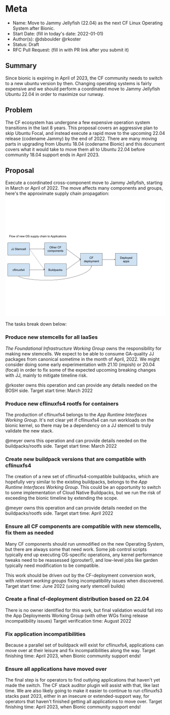 # Meta
[meta]: #meta
- Name: Move to Jammy Jellyfish (22.04) as the next CF Linux Operating System after Bionic.
- Start Date: (fill in today's date: 2022-01-01)
- Author(s): @dsboulder @rkoster
- Status: Draft
- RFC Pull Request: (fill in with PR link after you submit it)

## Summary

Since bionic is expiring in April of 2023, the CF community needs to switch to a new ubuntu version by then. 
Changing operating systems is fairly expensive and we should perform a coordinated move to Jammy Jellyfish Ubuntu 22.04 in order to maximize our runway.  

## Problem

The CF ecosystem has undergone a few expensive operation system transitions in the last 8 years. This proposal covers an aggressive plan to skip Ubuntu Focal, and instead execute a rapid move to the upcoming 22.04 release (codename Jammy) by the end of 2022. There are many moving parts in upgrading from Ubuntu 18.04 (codename Bionic) and this document covers what it would take to move them all to Ubuntu 22.04 before community 18.04 support ends in April 2023.

## Proposal

Execute a coordinated cross-component move to Jammy Jellyfish, starting in March or April of 2022. The move affects many components and groups, here's the approximate supply chain propagation:
![Jammy supply chain](rfc-draft-jammy-os/jammy-jellyfish-cf-supply-chain.png)

The tasks break down below:

### Produce new stemcells for all IaaSes
*The Foundational Infrastructure Working Group* owns the responsibility for making new stemcells. We expect to be able to consume GA-quality JJ packages from canonical sometime in the month of April, 2022. We might consider doing some early experimentation with 21.10 (impish) or 20.04 (focal) in order to fix some of the expected upcoming breaking changes with JJ, mainly to mitigate timeline risk.

@rkoster owns this operation and can provide any details needed on the BOSH side. Target start time: March 2022

### Produce new cflinuxfs4 rootfs for containers
The production of cflinuxfs4 belongs to the *App Runtime Interfaces Working Group*. It's not clear yet if cflinuxfs4 can run workloads on the bionic kernel, so there may be a dependency on a JJ stemcell to truly validate the new stack.

@meyer owns this operation and can provide details needed on the buildpacks/rootfs side.
Target start time: March 2022

### Create new buildpack versions that are compatible with cflinuxfs4
The creation of a new set of cflinuxfs4-compatible buildpacks, which are hopefully very similar to the existing buildpacks, belongs to the *App Runtime Interfaces Working Group*. This could be an opportunity to switch to some implementation of Cloud Native Buildpacks, but we run the risk of exceeding the bionic timeline by extending the scope.

@meyer owns this operation and can provide details needed on the buildpacks/rootfs side.
Target start time: April 2022

### Ensure all CF components are compatible with new stemcells, fix them as needed
Many CF components should run unmodified on the new Operating System, but there are always some that need work. Some job control scripts typically end up executing OS-specific operations, any kernel performance tweaks need to be reassessed (gorouter!), and low-level jobs like garden typically need modification to be compatible.

This work should be driven out by the CF-deployment conversion work, with *relevant working groups* fixing incompatibility issues when discovered.
Target start time: June 2022 (using early stemcell builds)

### Create a final cf-deployment distribution based on 22.04
There is no owner identified for this work, but final validation would fall into the App Deployments Working Group (with other WGs fixing release incompatibility issues)
Target verification time: August 2022

### Fix application incompatibilities
Because a parallel set of buildpack will exist for cflinuxfs4, applications can move over at their leisure and fix incompatibilities along the way.
Target finishing time: April 2023, when Bionic community support ends!

### Ensure all applications have moved over
The final step is for operators to find outlying applications that haven't yet made the switch. The CF stack auditor plugin will assist with that, like last time. We are also likely going to make it easier to continue to run cflinuxfs3 stacks past 2023, either in an insecure or extended-support way, for operators that haven't finished getting all applications to move over.
Target finishing time: April 2023, when Bionic community support ends!

